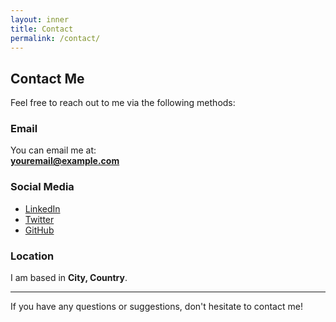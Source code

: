 ```yaml
---
layout: inner
title: Contact
permalink: /contact/
---
```


## Contact Me

Feel free to reach out to me via the following methods:

### Email
You can email me at:  
**[youremail@example.com](mailto:youremail@example.com)**

### Social Media
- [LinkedIn](https://www.linkedin.com/in/your-profile)  
- [Twitter](https://twitter.com/your-profile)  
- [GitHub](https://github.com/your-username)

### Location
I am based in **City, Country**.

---

If you have any questions or suggestions, don't hesitate to contact me!


